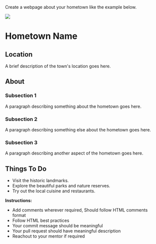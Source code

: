 Create a webpage about your hometown like the example below.

![](https://storage.googleapis.com/reading_material_assets/pestoimages/hometown.png)

# Hometown Name

## Location

A brief description of the town's location goes here.

## About

### Subsection 1

A paragraph describing something about the hometown goes here.

### Subsection 2

A paragraph describing something else about the hometown goes here.

### Subsection 3

A paragraph describing another aspect of the hometown goes here.

## Things To Do

- Visit the historic landmarks.
- Explore the beautiful parks and nature reserves.
- Try out the local cuisine and restaurants.

**Instructions:**

- Add comments wherever required, Should follow HTML comments format
- Follow HTML best practices
- Your commit message should be meaningful
- Your pull request should have meaningful description
- Reachout to your mentor if required

